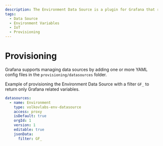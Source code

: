 ```yaml
---
description: The Environment Data Source is a plugin for Grafana that returns environment variables to display on your dashboard or use as Variables to retrieve data.
tags:
  - Data Source
  - Environment Variables
  - IoT
  - Provisioning
---
```


# Provisioning

Grafana supports managing data sources by adding one or more YAML config files in the `provisioning/datasources` folder.

Example of provisioning the Environment Data Source with a filter `GF_` to return only Grafana related variables.

```yaml
datasources:
  - name: Environment
    type: volkovlabs-env-datasource
    access: proxy
    isDefault: true
    orgId: 1
    version: 1
    editable: true
    jsonData:
      filter: GF_
```